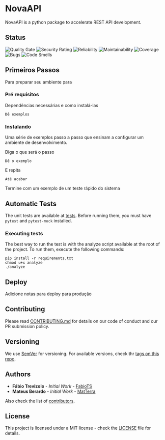 # NovaAPI

NovaAPI is a python package to accelerate REST API development.

## Status

![Quality Gate](https://sonar.dev.novaweb.cloud/api/project_badges/measure?project=nova_api&metric=alert_status)
![Security Rating](https://sonar.dev.novaweb.cloud/api/project_badges/measure?metric=security_rating&project=nova_api)
![Reliability](https://sonar.dev.novaweb.cloud/api/project_badges/measure?project=nova_api&metric=reliability_rating)
![Maintainability](https://sonar.dev.novaweb.cloud/api/project_badges/measure?metric=sqale_rating&project=nova_api)
![Coverage](https://sonar.dev.novaweb.cloud/api/project_badges/measure?metric=coverage&project=nova_api)
![Bugs](https://sonar.dev.novaweb.cloud/api/project_badges/measure?metric=bugs&project=nova_api)
![Code Smells](https://sonar.dev.novaweb.cloud/api/project_badges/measure?metric=code_smells&project=nova_api)

## Primeiros Passos

Para preparar seu ambiente para 

### Pré requisitos

Dependências necessárias e como instalá-las

```
Dê exemplos
```

### Instalando

Uma série de exemplos passo a passo que ensinam a configurar um ambiente de desenvolvimento.

Diga o que será o passo

```
Dê o exemplo
```

E repita

```
Até acabar
```

Termine com um exemplo de um teste rápido do sistema

## Automatic Tests

The unit tests are available at [tests](tests). Before running them, you must have `pytest`
and `pytest-mock` installed.

### Executing tests

The best way to run the test is with the analyze script available at the root of the project.
To run them, execute the following commands:

```
pip install -r requirements.txt
chmod u+x analyze
./analyze
```

## Deploy

Adicione notas para deploy para produção

## Contributing

Please read [CONTRIBUTING.md](https://gist.github.com/PurpleBooth/b24679402957c63ec426) for details on our code of
conduct and our PR submission policy.

## Versioning

We use [SemVer](http://semver.org/) for versioning. For available versions, check thr [tags on this repo](tags). 

## Authors

* **Fábio Trevizolo** - *Initial Work* - [FabioTS](https://github.com/FabioTS)
* **Mateus Berardo** - *Initial Work* - [MatTerra](https://github.com/MatTerra)

Also check the list of [contributors](contributors).

## License

This project is licensed under a MIT license - check the [LICENSE](LICENSE) file for details.

